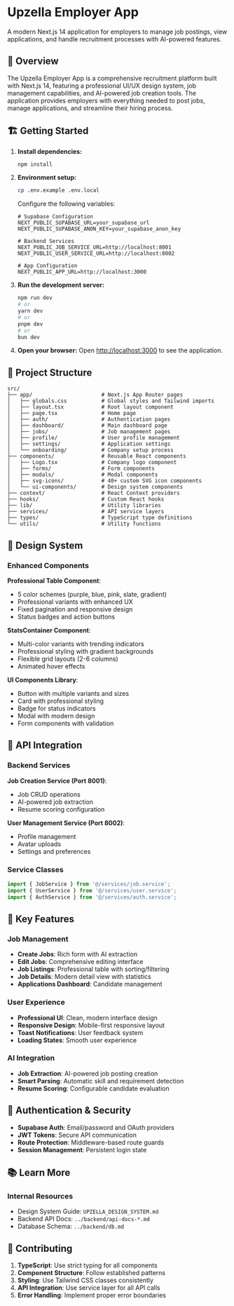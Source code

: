 # Upzella Employer App

A modern Next.js 14 application for employers to manage job postings, view applications, and handle recruitment processes with AI-powered features.

## 🚀 Overview

The Upzella Employer App is a comprehensive recruitment platform built with Next.js 14, featuring a professional UI/UX design system, job management capabilities, and AI-powered job creation tools. The application provides employers with everything needed to post jobs, manage applications, and streamline their hiring process.


## 🏗 Getting Started

1. **Install dependencies:**
   ```bash
   npm install
   ```

2. **Environment setup:**
   ```bash
   cp .env.example .env.local
   ```
   
   Configure the following variables:
   ```env
   # Supabase Configuration
   NEXT_PUBLIC_SUPABASE_URL=your_supabase_url
   NEXT_PUBLIC_SUPABASE_ANON_KEY=your_supabase_anon_key
   
   # Backend Services
   NEXT_PUBLIC_JOB_SERVICE_URL=http://localhost:8001
   NEXT_PUBLIC_USER_SERVICE_URL=http://localhost:8002
   
   # App Configuration
   NEXT_PUBLIC_APP_URL=http://localhost:3000
   ```

3. **Run the development server:**
   ```bash
   npm run dev
   # or
   yarn dev
   # or
   pnpm dev
   # or
   bun dev
   ```

4. **Open your browser:**
   Open [http://localhost:3000](http://localhost:3000) to see the application.

## 📁 Project Structure

```
src/
├── app/                      # Next.js App Router pages
│   ├── globals.css           # Global styles and Tailwind imports
│   ├── layout.tsx            # Root layout component
│   ├── page.tsx              # Home page
│   ├── auth/                 # Authentication pages
│   ├── dashboard/            # Main dashboard page
│   ├── jobs/                 # Job management pages
│   ├── profile/              # User profile management
│   ├── settings/             # Application settings
│   └── onboarding/           # Company setup process
├── components/               # Reusable React components
│   ├── Logo.tsx              # Company logo component
│   ├── forms/                # Form components
│   ├── modals/               # Modal components
│   ├── svg-icons/            # 40+ custom SVG icon components
│   └── ui-components/        # Design system components
├── context/                  # React Context providers
├── hooks/                    # Custom React hooks
├── lib/                      # Utility libraries
├── services/                 # API service layers
├── types/                    # TypeScript type definitions
└── utils/                    # Utility functions
```

## 🎨 Design System

### Enhanced Components

**Professional Table Component**:
- 5 color schemes (purple, blue, pink, slate, gradient)
- Professional variants with enhanced UX
- Fixed pagination and responsive design
- Status badges and action buttons

**StatsContainer Component**:
- Multi-color variants with trending indicators
- Professional styling with gradient backgrounds
- Flexible grid layouts (2-6 columns)
- Animated hover effects

**UI Components Library**:
- Button with multiple variants and sizes
- Card with professional styling
- Badge for status indicators
- Modal with modern design
- Form components with validation

## 🔗 API Integration

### Backend Services

**Job Creation Service (Port 8001)**:
- Job CRUD operations
- AI-powered job extraction
- Resume scoring configuration

**User Management Service (Port 8002)**:
- Profile management
- Avatar uploads
- Settings and preferences

### Service Classes

```typescript
import { JobService } from '@/services/job.service';
import { UserService } from '@/services/user.service';
import { AuthService } from '@/services/auth.service';
```

## 📱 Key Features

### Job Management
- **Create Jobs**: Rich form with AI extraction
- **Edit Jobs**: Comprehensive editing interface
- **Job Listings**: Professional table with sorting/filtering
- **Job Details**: Modern detail view with statistics
- **Applications Dashboard**: Candidate management

### User Experience
- **Professional UI**: Clean, modern interface design
- **Responsive Design**: Mobile-first responsive layout
- **Toast Notifications**: User feedback system
- **Loading States**: Smooth user experience

### AI Integration
- **Job Extraction**: AI-powered job posting creation
- **Smart Parsing**: Automatic skill and requirement detection
- **Resume Scoring**: Configurable candidate evaluation

## 🔐 Authentication & Security

- **Supabase Auth**: Email/password and OAuth providers
- **JWT Tokens**: Secure API communication
- **Route Protection**: Middleware-based route guards
- **Session Management**: Persistent login state

## 📚 Learn More

### Internal Resources
- Design System Guide: `UPZELLA_DESIGN_SYSTEM.md`
- Backend API Docs: `../backend/api-docs-*.md`
- Database Schema: `../backend/db.md`

## 🤝 Contributing

1. **TypeScript**: Use strict typing for all components
2. **Component Structure**: Follow established patterns
3. **Styling**: Use Tailwind CSS classes consistently
4. **API Integration**: Use service layer for all API calls
5. **Error Handling**: Implement proper error boundaries

